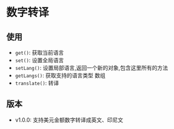 # 数字转译

## 使用
* `get()`: 获取当前语言
* `set()`: 设置全局语言
* `setLang()`: 设置局部语言,返回一个新的对象,包含这里所有的方法
* `getLangs()`: 获取支持的语言类型 数组
* `translate()`: 转译

## 版本
* v1.0.0: 支持美元金额数字转译成英文、印尼文